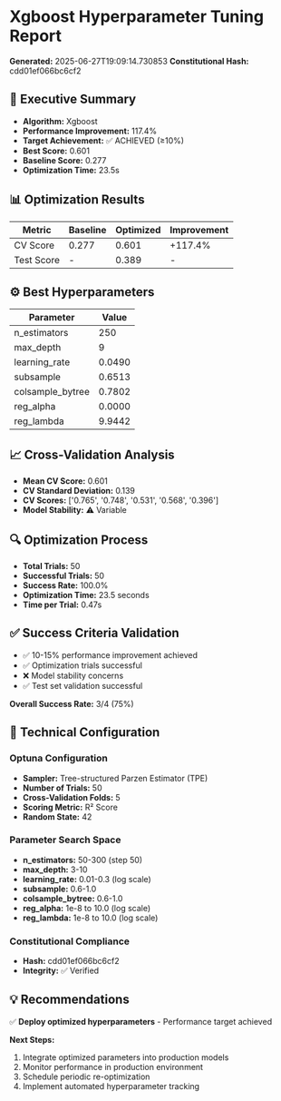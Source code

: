 # Xgboost Hyperparameter Tuning Report

**Generated:** 2025-06-27T19:09:14.730853
**Constitutional Hash:** cdd01ef066bc6cf2

## 🎯 Executive Summary

- **Algorithm:** Xgboost
- **Performance Improvement:** 117.4%
- **Target Achievement:** ✅ ACHIEVED (≥10%)
- **Best Score:** 0.601
- **Baseline Score:** 0.277
- **Optimization Time:** 23.5s

## 📊 Optimization Results

| Metric | Baseline | Optimized | Improvement |
|--------|----------|-----------|-------------|
| CV Score | 0.277 | 0.601 | +117.4% |
| Test Score | - | 0.389 | - |

## ⚙️ Best Hyperparameters

| Parameter | Value |
|-----------|-------|
| n_estimators | 250 |
| max_depth | 9 |
| learning_rate | 0.0490 |
| subsample | 0.6513 |
| colsample_bytree | 0.7802 |
| reg_alpha | 0.0000 |
| reg_lambda | 9.9442 |

## 📈 Cross-Validation Analysis

- **Mean CV Score:** 0.601
- **CV Standard Deviation:** 0.139
- **CV Scores:** ['0.765', '0.748', '0.531', '0.568', '0.396']
- **Model Stability:** ⚠️ Variable

## 🔍 Optimization Process

- **Total Trials:** 50
- **Successful Trials:** 50
- **Success Rate:** 100.0%
- **Optimization Time:** 23.5 seconds
- **Time per Trial:** 0.47s

## ✅ Success Criteria Validation

- ✅ 10-15% performance improvement achieved
- ✅ Optimization trials successful
- ❌ Model stability concerns
- ✅ Test set validation successful

**Overall Success Rate:** 3/4 (75%)

## 🔧 Technical Configuration

### Optuna Configuration
- **Sampler:** Tree-structured Parzen Estimator (TPE)
- **Number of Trials:** 50
- **Cross-Validation Folds:** 5
- **Scoring Metric:** R² Score
- **Random State:** 42

### Parameter Search Space
- **n_estimators:** 50-300 (step 50)
- **max_depth:** 3-10
- **learning_rate:** 0.01-0.3 (log scale)
- **subsample:** 0.6-1.0
- **colsample_bytree:** 0.6-1.0
- **reg_alpha:** 1e-8 to 10.0 (log scale)
- **reg_lambda:** 1e-8 to 10.0 (log scale)

### Constitutional Compliance
- **Hash:** cdd01ef066bc6cf2
- **Integrity:** ✅ Verified

## 💡 Recommendations

✅ **Deploy optimized hyperparameters** - Performance target achieved

**Next Steps:**
1. Integrate optimized parameters into production models
2. Monitor performance in production environment
3. Schedule periodic re-optimization
4. Implement automated hyperparameter tracking

